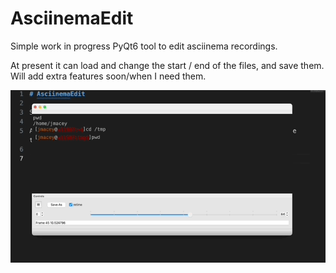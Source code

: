 # AsciinemaEdit

Simple work in progress PyQt6 tool to edit asciinema recordings.

At present it can load and change the start / end of the files, and save them. Will add extra features soon/when I need them.

![Screenshot](edit1.gif)